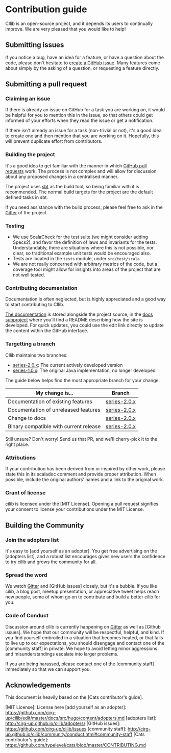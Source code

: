 # Contribution guide

CIlib is an open-source project, and it depends its users to continually improve.
We are very pleased that you would like to help!

## Submitting issues

If you notice a bug, have an idea for a feature, or have a question about the
code, please don't hesitate to [create a GitHub issue]. Many features come
about simply by the asking of a question, or requesting a feature directly.

## Submitting a pull request

### Claiming an issue

If there is already an issue on GitHub for a task you are working on, it would be
helpful for you to mention this in the issue, so that others could get informed
of your efforts when they read the issue or get a notification.

If there isn't already an issue for a task (non-trivial or not), it's a good
idea to create one and then mention that you are working on it. Hopefully, this
will prevent duplicate effort from contributors.

### Building the project

It's a good idea to get familiar with the manner in which [GitHub pull requests]
work. The process is not complex and will allow for discussion about any proposed
changes in a centralised manner.

The project uses [sbt] as the build tool, so being familiar with it is
recommended. The normal build targets for the project are the default defined
tasks in sbt.

If you need assistance with the build process, please feel free to ask in the
[Gitter] of the project.

### Testing

- We use ScalaCheck for the test suite (we might consider adding Specs2), and
  favor the definition of laws and invariants for the tests.
  Understandably, there are situations where this is not possible, nor clear,
  so traditional example unit tests would be encouraged also.
- Tests are located in the `tests` module, under `src/test/scala`
- We are not really concerned with arbitrary metrics of the code, but
  a coverage tool might allow for insights into areas of the project that are
  not well tested.

### Contributing documentation

Documentation is often neglected, but is highly appreciated and a good way
to start contributing to CIlib.

[The documentation] is stored alongside the project source, in the
[docs subproject] where you'll find a README describing
how the site is developed. For quick updates, you could use the edit link
directly to update the content within the GitHub interface.

### Targetting a branch

CIlib maintains two branches:

* [series-2.0.x]: The current actively developed version
* [series-1.0.x]: The original Java implementation, no longer developed

The guide below helps find the most appropriate branch for your change.

My change is...                               | Branch
----------------------------------------------|-------------------
Documentation of existing features            | [series-2.0.x]
Documentation of unreleased features          | [series-2.0.x]
Change to docs                                | [series-2.0.x]
Binary compatible with current release        | [series-2.0.x]

Still unsure?  Don't worry!  Send us that PR, and we'll cherry-pick it
to the right place.

### Attributions

If your contribution has been derived from or inspired by other work,
please state this in its scaladoc comment and provide proper
attribution. When possible, include the original authors' names and a
link to the original work.

### Grant of license

cilib is licensed under the [MIT License]. Opening a pull
request signifies your consent to license your contributions under the
MIT License.

## Building the Community

### Join the adopters list

It's easy to [add yourself as an adopter].  You get free advertising
on the [adopters list], and a robust list encourages gives new users
the confidence to try cilib and grows the community for all.

### Spread the word

We watch [Gitter] and [GitHub issues] closely, but it's a bubble.  If
you like cilib, a blog post, meetup presentation, or appreciative
tweet helps reach new people, some of whom go on to contribute and
build a better cilib for you.

### Code of Conduct

Discussion around cilib is currently happening on [Gitter] as
well as [Github issues].  We hope that our community will be
respectful, helpful, and kind.  If you find yourself embroiled in a
situation that becomes heated, or that fails to live up to our
expectations, you should disengage and contact one of the [community
staff] in private. We hope to avoid letting minor aggressions and
misunderstandings escalate into larger problems.

If you are being harassed, please contact one of the [community staff]
immediately so that we can support you.

## Acknowledgements

This document is heavily based on the [Cats contributor's guide].


[create a GitHub issue]: https://github.com/cirg-up/cilib/issues/new
[Github pull requests]: https://help.github.com/articles/about-pull-requests/
[sbt]: http://www.scala-sbt.org/0.13/tutorial/Setup.html
[Gitter]: http://gitter.im/cirg-up/cilib
[The documentation]: https://cirg-up.github.io/cilib
[docs subproject]: https://github.com/cirg-up/cilib/tree/series/2.0.x/docs/
[series-2.0.x]: https://github.com/cirg-up/cilib/tree/series/2.0.x
[series-1.0.x]: https://github.com/cirg-up/cilib/tree/series/1.0.x
[MIT License]: License here
[add yourself as an adopter]: https://github.com/cirg-up/cilib/edit/master/docs/src/hugo/content/adopters.md
[adopters list]: http://cirg-up.github.io/cilib/adopters/
[GitHub issues]: https://github.com/cirg-up/cilib/issues
[community staff]: http://cirg-up.github.io/cilib/community/conduct.html#community-staff
[Cats contributor's guide]: https://github.com/typelevel/cats/blob/master/CONTRIBUTING.md

